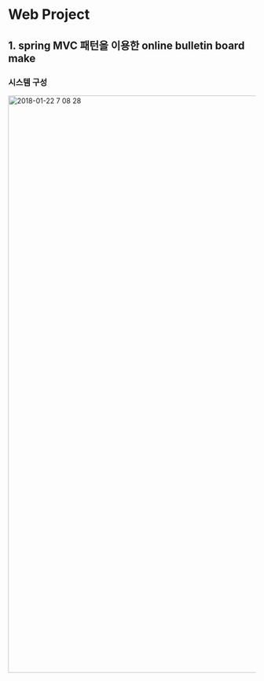# Web Project 

## 1. spring MVC 패턴을 이용한 online bulletin board make

### 시스템 구성 

<img width="1173" alt="2018-01-22 7 08 28" src="https://user-images.githubusercontent.com/9815703/35215539-e785ca28-ffa7-11e7-999c-3ae73a004e5f.png">

